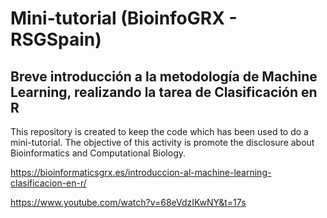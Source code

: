 # Mini-tutorial (BioinfoGRX - RSGSpain)
## Breve introducción a la metodología de Machine Learning, realizando la tarea de Clasificación en R

This repository is created to keep the code which has been used to do a mini-tutorial. The objective of this activity is promote the disclosure about Bioinformatics and Computational Biology. 

https://bioinformaticsgrx.es/introduccion-al-machine-learning-clasificacion-en-r/

https://www.youtube.com/watch?v=68eVdzIKwNY&t=17s

